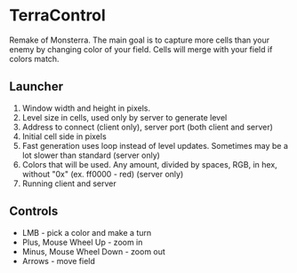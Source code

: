 TerraControl
============
Remake of Monsterra.
The main goal is to capture more cells than your enemy by changing color of your field. Cells will merge with your field if colors match.

Launcher
--------
1. Window width and height in pixels.
2. Level size in cells, used only by server to generate level
3. Address to connect (client only), server port (both client and server)
4. Initial cell side in pixels
5. Fast generation uses loop instead of level updates. Sometimes may be a lot slower than standard (server only)
6. Colors that will be used. Any amount, divided by spaces, RGB, in hex, without "0x" (ex. ff0000 - red) (server only)
7. Running client and server

Controls
--------
* LMB - pick a color and make a turn
* Plus, Mouse Wheel Up - zoom in
* Minus, Mouse Wheel Down - zoom out
* Arrows - move field